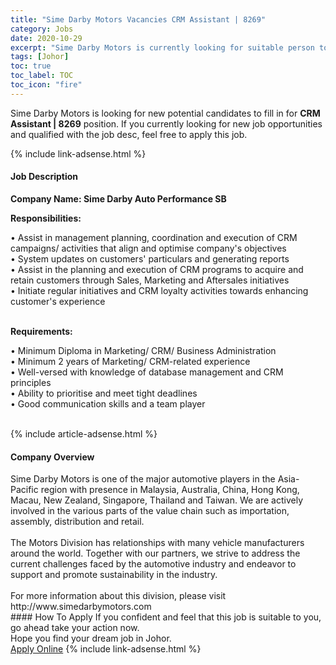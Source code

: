 ```yaml
---
title: "Sime Darby Motors Vacancies CRM Assistant | 8269" 
category: Jobs 
date: 2020-10-29 
excerpt: "Sime Darby Motors is currently looking for suitable person to fill in the CRM Assistant | 8269 which positioned at Johor" 
tags: [Johor] 
toc: true 
toc_label: TOC 
toc_icon: "fire" 
--- 
```


<p>Sime Darby Motors is looking for new potential candidates to fill in for <b>CRM Assistant | 8269</b> position. If you currently looking for new job opportunities and qualified with the job desc, feel free to apply this job.
</p>{% include link-adsense.html %} 
<div><div><h4>Job Description</h4></div><div><div><span><div><p><b>Company Name: Sime Darby Auto Performance SB</b></p><p><strong>Responsibilities:</strong></p><p>&#8226;&#160;Assist in management planning, coordination and execution of CRM campaigns/ activities that align and optimise company's objectives<br>&#8226;&#160;System updates on customers' particulars and generating reports<br>&#8226;&#160;Assist in the planning and execution of CRM programs to acquire and retain customers through Sales, Marketing and Aftersales initiatives<br>&#8226;&#160;Initiate regular initiatives and CRM loyalty activities towards enhancing customer's experience<br>&#160;</p><p><strong>Requirements:</strong></p><p>&#8226;&#160;Minimum Diploma in Marketing/ CRM/ Business Administration<br>&#8226;&#160;Minimum 2 years of Marketing/ CRM-related experience<br>&#8226;&#160;Well-versed with knowledge of database management and CRM principles<br>&#8226;&#160;Ability to prioritise and meet tight deadlines<br>&#8226;&#160;Good communication skills and a team player<br>&#160;</p></div></span></div></div></div> 
{% include article-adsense.html %} 
<div><div><h4>Company Overview</h4></div><div><div><span><div><div>
	Sime Darby Motors is one of the major automotive players in the Asia-Pacific region with presence in Malaysia, Australia, China, Hong Kong, Macau, New Zealand, Singapore, Thailand and Taiwan. We are actively involved in the various parts of the value chain such as importation, assembly, distribution and retail.</div>
<div>
<br>
	The Motors Division has relationships with many vehicle manufacturers around the world. Together with our partners, we strive to address the current challenges faced by the automotive industry and endeavor to support and promote sustainability in the industry.</div>
<div>
<br>
	For more information about this division, please visit http://www.simedarbymotors.com</div></div></span></div></div></div> 
#### How To Apply 
If you confident and feel that this job is suitable to you, go ahead take your action now. <br/> 
Hope you find your dream job in Johor. <br/> 
<a href="https://www.jobstreet.com.my/en/job/crm-assistant-%7C-8269-4413922?jobId=jobstreet-my-job-4413922&sectionRank=13&token=0~4e0c7a81-5c92-485b-aa3f-8d9639f2c0e4&fr=SRP%20View%20In%20New%20Ta" class="btn btn--info" target="_blank" rel="nofollow noopenner">Apply Online</a> 
{% include link-adsense.html %} 